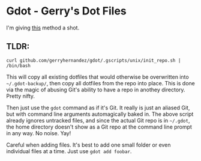 # Gdot - Gerry's Dot Files
I'm giving [this](https://www.atlassian.com/git/tutorials/dotfiles) method a
shot.

## TLDR:
```
curl github.com/gerryhernandez/gdot/.gscripts/unix/init_repo.sh | /bin/bash
```

This will copy all existing dotfiles that would otherwise be overwritten into
`~/.gdot-backup/`, then copy all dotfiles from the repo into place. This is
done via the magic of abusing Git's ability to have a repo in anothey
directory. Pretty nifty.

Then just use the `gdot` command as if it's Git. It really is just an aliased
Git, but with command line arguments automagically baked in. The above script
already ignores untracked files, and since the actual Git repo is in `~/.gdot`,
the home directory doesn't show as a Git repo at the command line prompt in
any way. No noise. Yay!

Careful when adding files. It's best to add one small folder or even
individual files at a time. Just use `gdot add foobar`.
